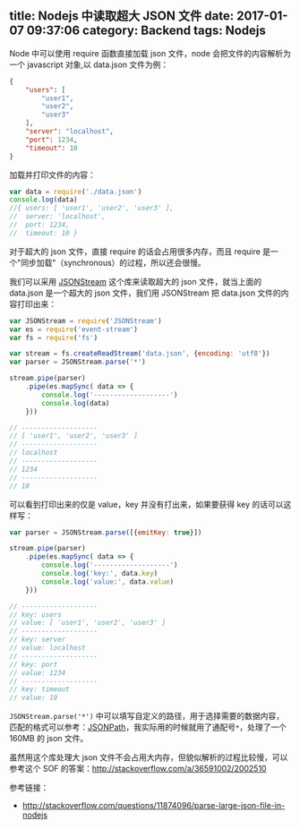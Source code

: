 title: Nodejs 中读取超大 JSON 文件
date: 2017-01-07 09:37:06
category: Backend
tags: Nodejs
---

Node 中可以使用 require 函数直接加载 json 文件，node 会把文件的内容解析为一个 javascript 对象,以 data.json 文件为例：

```json
{
    "users": [
        "user1",
        "user2",
        "user3"
    ],
    "server": "localhost",
    "port": 1234,
    "timeout": 10
}
```

加载并打印文件的内容：
```javascript
var data = require('./data.json')
console.log(data)
//{ users: [ 'user1', 'user2', 'user3' ],
//  server: 'localhost',
//  port: 1234,
//  timeout: 10 }
```

对于超大的 json 文件，直接 require 的话会占用很多内存，而且 require 是一个"同步加载"（synchronous）的过程，所以还会很慢。

我们可以采用 [JSONStream](https://github.com/dominictarr/JSONStream) 这个库来读取超大的 json 文件，就当上面的 data.json 是一个超大的 json 文件，我们用 JSONStream 把 data.json 文件的内容打印出来：

```javascript
var JSONStream = require('JSONStream')
var es = require('event-stream')
var fs = require('fs')

var stream = fs.createReadStream('data.json', {encoding: 'utf8'})
var parser = JSONStream.parse('*')

stream.pipe(parser)
    .pipe(es.mapSync( data => {
        console.log('-------------------')
        console.log(data)
    }))

// -------------------
// [ 'user1', 'user2', 'user3' ]
// -------------------
// localhost
// -------------------
// 1234
// -------------------
// 10
```

可以看到打印出来的仅是 value，key 并没有打出来，如果要获得 key 的话可以这样写：

```javascript
var parser = JSONStream.parse([{emitKey: true}])

stream.pipe(parser)
    .pipe(es.mapSync( data => {
        console.log('-------------------')
        console.log('key:', data.key)
        console.log('value:', data.value)
    }))

// -------------------
// key: users
// value: [ 'user1', 'user2', 'user3' ]
// -------------------
// key: server
// value: localhost
// -------------------
// key: port
// value: 1234
// -------------------
// key: timeout
// value: 10
```

`JSONStream.parse('*')` 中可以填写自定义的路径，用于选择需要的数据内容，匹配的格式可以参考：[JSONPath](http://goessner.net/articles/JsonPath/)，我实际用的时候就用了通配号`*`，处理了一个 160MB 的 json 文件。

虽然用这个库处理大 json 文件不会占用大内存，但貌似解析的过程比较慢，可以参考这个 SOF 的答案：http://stackoverflow.com/a/36591002/2002510

参考链接：
* http://stackoverflow.com/questions/11874096/parse-large-json-file-in-nodejs